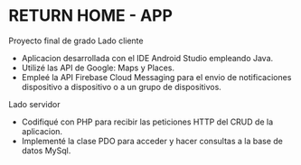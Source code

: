 # RETURN HOME - APP
 Proyecto final de grado 
 Lado cliente
 * Aplicacion desarrollada con el IDE Android Studio empleando Java.
 * Utilizé las API de Google: Maps y Places.
 * Empleé la API Firebase Cloud Messaging para el envio de notificaciones dispositivo a dispositivo o a un grupo de dispositivos.

 Lado servidor
 * Codifiqué con PHP para recibir las peticiones HTTP del CRUD de la aplicacion.
 * Implementé la clase PDO para acceder y hacer consultas a la base de datos MySql.
